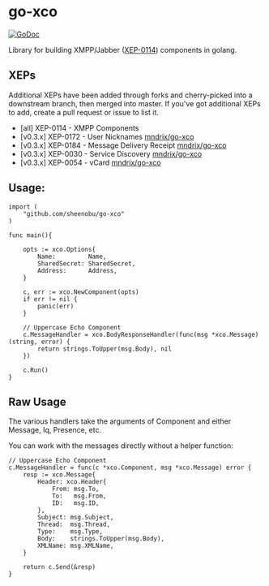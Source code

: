 # go-xco

[![GoDoc](https://godoc.org/github.com/sheenobu/go-xco?status.svg)](https://godoc.org/github.com/sheenobu/go-xco)

Library for building XMPP/Jabber ([XEP-0114](http://xmpp.org/extensions/xep-0114.html)) components in golang.

## XEPs

Additional XEPs have been added through forks and cherry-picked into
a downstream branch, then merged into master. If you've got additional XEPs to add, create a pull
request or issue to list it.

 * [all] XEP-0114 - XMPP Components
 * [v0.3.x] XEP-0172 - User Nicknames [mndrix/go-xco](https://github.com/mndrix/go-xco)
 * [v0.3.x] XEP-0184 - Message Delivery Receipt [mndrix/go-xco](https://github.com/mndrix/go-xco)
 * [v0.3.x] XEP-0030 - Service Discovery [mndrix/go-xco](https://github.com/mndrix/go-xco)
 * [v0.3.x] XEP-0054 - vCard [mndrix/go-xco](https://github.com/mndrix/go-xco)

## Usage:

	import (
		"github.com/sheenobu/go-xco"
	)

	func main(){

		opts := xco.Options{
			Name:         Name,
			SharedSecret: SharedSecret,
			Address:      Address,
		}

		c, err := xco.NewComponent(opts)
		if err != nil {
			panic(err)
		}

		// Uppercase Echo Component
		c.MessageHandler = xco.BodyResponseHandler(func(msg *xco.Message) (string, error) {
			return strings.ToUpper(msg.Body), nil
		})
		
		c.Run()
	}

## Raw Usage

The various handlers take the arguments of Component and either Message, Iq, Presence, etc.

You can work with the messages directly without a helper function:

	// Uppercase Echo Component
	c.MessageHandler = func(c *xco.Component, msg *xco.Message) error {
		resp := xco.Message{
			Header: xco.Header{
				From: msg.To,
				To:   msg.From,
				ID:   msg.ID,
			},
			Subject: msg.Subject,
			Thread:  msg.Thread,
			Type:    msg.Type,
			Body:    strings.ToUpper(msg.Body),
			XMLName: msg.XMLName,
		}

		return c.Send(&resp)
	}

